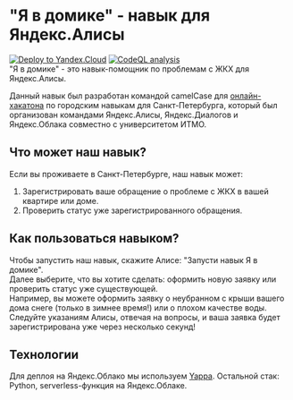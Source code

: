 # "Я в домике" - навык для Яндекс.Алисы
[![Deploy to Yandex.Cloud](https://github.com/yan-vei/iamhome/actions/workflows/deploy.yml/badge.svg)](https://github.com/yan-vei/iamhome/actions/workflows/deploy.yml)
[![CodeQL analysis](https://github.com/yan-vei/iamhome/actions/workflows/codeql-analysis.yml/badge.svg)](https://github.com/yan-vei/iamhome/actions/workflows/codeql-analysis.yml)<br>
"Я в домике" - это навык-помощник по проблемам с ЖКХ для Яндекс.Алисы.<br>

Данный навык был разработан командой camelCase для [онлайн-хакатона](https://yandex.ru/promo/events/generated/online-hakathon-spb/index) по городским навыкам для Санкт-Петербурга, который был организован командами Яндекс.Алисы, Яндекс.Диалогов и Яндекс.Облака совместно с университетом ИТМО. 

## Что может наш навык?
Если вы проживаете в Санкт-Петербурге, наш навык может:
1. Зарегистрировать ваше обращение о проблеме с ЖКХ в вашей квартире или доме.
2. Проверить статус уже зарегистрированного обращения.

## Как пользоваться навыком?
Чтобы запустить наш навык, скажите Алисе: "Запусти навык Я в домике".<br>
Далее выберите, что вы хотите сделать: оформить новую заявку или проверить статус уже существующей.<br>
Например, вы можете оформить заявку о неубранном с крыши вашего дома снеге (только в зимнее время!) или о плохом качестве воды.
Следуйте указаниям Алисы, отвечая на вопросы, и ваша заявка будет зарегистрирована уже через несколько секунд!

## Технологии
Для деплоя на Яндекс.Облако мы используем [Yappa](https://github.com/turokg/yappa).
Остальной стак: Python, serverless-функция на Яндекс.Облаке.
